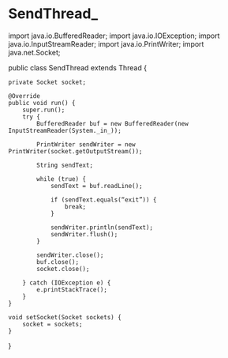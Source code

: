 # SendThread_
import java.io.BufferedReader;
import java.io.IOException;
import java.io.InputStreamReader;
import java.io.PrintWriter;
import java.net.Socket;

public class SendThread extends Thread {

    private Socket socket;

    @Override
    public void run() {
        super.run();
        try {
            BufferedReader buf = new BufferedReader(new InputStreamReader(System._in_));

            PrintWriter sendWriter = new PrintWriter(socket.getOutputStream());

            String sendText;

            while (true) {
                sendText = buf.readLine();

                if (sendText.equals(“exit”)) {
                    break;
                }

                sendWriter.println(sendText);
                sendWriter.flush();
            }

            sendWriter.close();
            buf.close();
            socket.close();

        } catch (IOException e) {
            e.printStackTrace();
        }
    }

    void setSocket(Socket sockets) {
        socket = sockets;
    }
}

